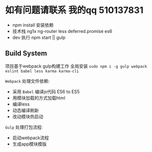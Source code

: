 # 如有问题请联系 我的qq 510137831

* npm install 安装依赖
* 技术栈 ng1x   ng-router  less  deferred.promise  es6
* dev 执行 npm start || gulp


## Build System
项目基于webpack gulp构建工作
全局安装 `sudo npm i -g gulp webpack eslint babel less karma karma-cli`

`Webpack` 处理文件依赖:
* 采用 `Babel` 编译js代码 ES6 to ES5 
* 用模块加载的方式加载html
* 编译less
* 动态编译刷新
* 改动模块热启动

`Gulp` 处理打包流程:
* 启动webpack流程
* 生成app模块模版


